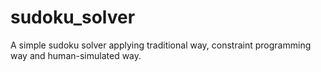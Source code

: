 # sudoku_solver

A simple sudoku solver applying traditional way, constraint programming way and human-simulated way.